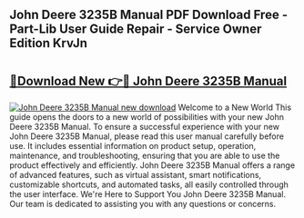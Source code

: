 ## John Deere 3235B Manual PDF Download Free - Part-Lib User Guide Repair - Service Owner Edition KrvJn

# <h2><a href="http://bc86074.oget.top/?id=John+Deere+3235B+Manual">🔗Download New 👉🔴 John Deere 3235B Manual</a></h2>

[![John Deere 3235B Manual new download](https://i.imgur.com/5g1atiW.png)](http://bc86074.oget.top/?id=John+Deere+3235B+Manual)
Welcome to a New World This guide opens the doors to a new world of possibilities with your new John Deere 3235B Manual. To ensure a successful experience with your new John Deere 3235B Manual, please read this user manual carefully before use. It includes essential information on product setup, operation, maintenance, and troubleshooting, ensuring that you are able to use the product effectively and efficiently. John Deere 3235B Manual offers a range of advanced features, such as virtual assistant, smart notifications, customizable shortcuts, and automated tasks, all easily controlled through the user interface. We're Here to Support You John Deere 3235B Manual. Our team is dedicated to assisting you with any questions or concerns.
